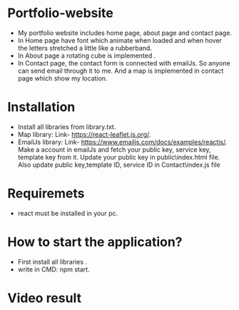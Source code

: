 # Portfolio-website
* My portfolio website includes home page, about page and contact page.
* In Home page have font which animate when loaded and when hover the letters stretched a little like a rubberband.
* In About page a rotating cube is implemented .
* In Contact page, the contact form is connected with emailJs. So anyone can send email through it to me.
    And a map is implemented in contact page which show my location.

# Installation
* Install all libraries from library.txt.
* Map library: Link- https://react-leaflet.js.org/.
* EmailJs library: Link- https://www.emailjs.com/docs/examples/reactjs/.
  Make a account in emailJs and fetch your public key, service key, template key from it.
  Update your public key in public\index.html file.
  Also update public key,template ID, service ID in Contact\index.js file 

# Requiremets
* react must be installed in your pc.

# How to start the application?
* First install all libraries .
* write in CMD: npm start.

# Video result


